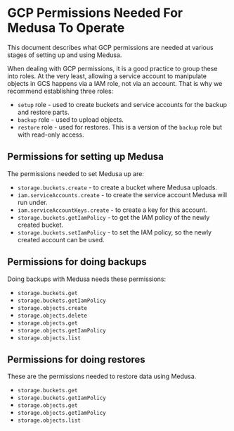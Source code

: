 <!--
# Copyright 2019 Spotify AB. All rights reserved.
#
# Licensed under the Apache License, Version 2.0 (the "License");
# you may not use this file except in compliance with the License.
# You may obtain a copy of the License at
#
# http://www.apache.org/licenses/LICENSE-2.0
#
# Unless required by applicable law or agreed to in writing, software
# distributed under the License is distributed on an "AS IS" BASIS,
# WITHOUT WARRANTIES OR CONDITIONS OF ANY KIND, either express or implied.
# See the License for the specific language governing permissions and
# limitations under the License.
-->

# GCP Permissions Needed For Medusa To Operate

This document describes what GCP permissions are needed at various stages of setting up and using Medusa.

When dealing with GCP permissions, it is a good practice to group these into roles.
At the very least, allowing a service account to manipulate objects in GCS happens via a IAM role, not via an account.
That is why we recommend establishing three roles:
  - `setup` role - used to create buckets and service accounts for the backup and restore parts.
  - `backup` role - used to upload objects.
  - `restore` role - used for restores. This is a version of the `backup` role but with read-only access.


## Permissions for setting up Medusa

The permissions needed to set Medusa up are:
  - `storage.buckets.create` - to create a bucket where Medusa uploads.
  - `iam.serviceAccounts.create` - to create the service account Medusa will run under.
  - `iam.serviceAccountKeys.create` - to create a key for this account.
  - `storage.buckets.getIamPolicy` - to get the IAM policy of the newly created bucket.
  - `storage.buckets.setIamPolicy` - to set the IAM policy, so the newly created account can be used.


## Permissions for doing backups

Doing backups with Medusa needs these permissions:
  - `storage.buckets.get`
  - `storage.buckets.getIamPolicy`
  - `storage.objects.create`
  - `storage.objects.delete`
  - `storage.objects.get`
  - `storage.objects.getIamPolicy`
  - `storage.objects.list`


## Permissions for doing restores

These are the permissions needed to restore data using Medusa.
  - `storage.buckets.get`
  - `storage.buckets.getIamPolicy`
  - `storage.objects.get`
  - `storage.objects.getIamPolicy`
  - `storage.objects.list`
